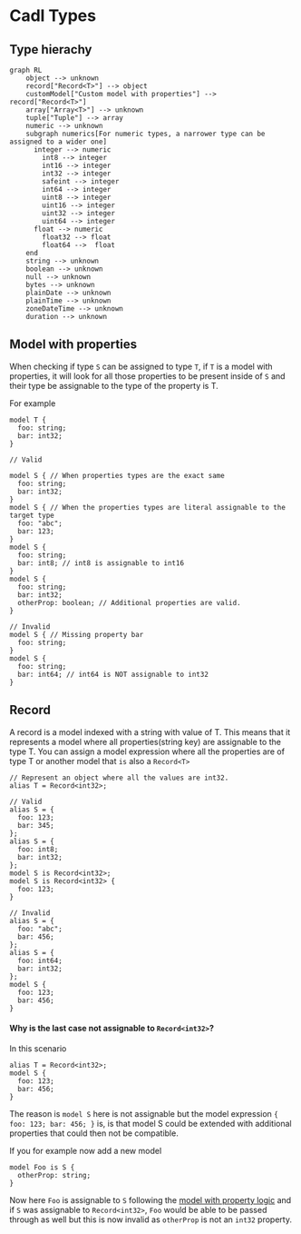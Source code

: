 # Cadl Types

## Type hierachy

```mermaid
graph RL
    object --> unknown
    record["Record<T>"] --> object
    customModel["Custom model with properties"] --> record["Record<T>"]
    array["Array<T>"] --> unknown
    tuple["Tuple"] --> array
    numeric --> unknown
    subgraph numerics[For numeric types, a narrower type can be assigned to a wider one]
      integer --> numeric
        int8 --> integer
        int16 --> integer
        int32 --> integer
        safeint --> integer
        int64 --> integer
        uint8 --> integer
        uint16 --> integer
        uint32 --> integer
        uint64 --> integer
      float --> numeric
        float32 --> float
        float64 -->  float
    end
    string --> unknown
    boolean --> unknown
    null --> unknown
    bytes --> unknown
    plainDate --> unknown
    plainTime --> unknown
    zoneDateTime --> unknown
    duration --> unknown
```

## Model with properties

When checking if type `S` can be assigned to type `T`, if `T` is a model with properties, it will look for all those properties to be present inside of `S` and their type be assignable to the type of the property is T.

For example

```cadl
model T {
  foo: string;
  bar: int32;
}

// Valid

model S { // When properties types are the exact same
  foo: string;
  bar: int32;
}
model S { // When the properties types are literal assignable to the target type
  foo: "abc";
  bar: 123;
}
model S {
  foo: string;
  bar: int8; // int8 is assignable to int16
}
model S {
  foo: string;
  bar: int32;
  otherProp: boolean; // Additional properties are valid.
}

// Invalid
model S { // Missing property bar
  foo: string;
}
model S {
  foo: string;
  bar: int64; // int64 is NOT assignable to int32
}

```

## Record<T>

A record is a model indexed with a string with value of T. This means that it represents a model where all properties(string key) are assignable to the type T. You can assign a model expression where all the properties are of type T or another model that `is` also a `Record<T>`

```cadl
// Represent an object where all the values are int32.
alias T = Record<int32>;

// Valid
alias S = {
  foo: 123;
  bar: 345;
};
alias S = {
  foo: int8;
  bar: int32;
};
model S is Record<int32>;
model S is Record<int32> {
  foo: 123;
}

// Invalid
alias S = {
  foo: "abc";
  bar: 456;
};
alias S = {
  foo: int64;
  bar: int32;
};
model S {
  foo: 123;
  bar: 456;
}

```

#### Why is the last case not assignable to `Record<int32>`?

In this scenario

```cadl
alias T = Record<int32>;
model S {
  foo: 123;
  bar: 456;
}

```

The reason is `model S` here is not assignable but the model expression `{ foo: 123; bar: 456; }` is, is that model S could be extended with additional properties that could then not be compatible.

If you for example now add a new model

```cadl
model Foo is S {
  otherProp: string;
}

```

Now here `Foo` is assignable to `S` following the [model with property logic](#model-with-properties) and if `S` was assignable to `Record<int32>`, `Foo` would be able to be passed through as well but this is now invalid as `otherProp` is not an `int32` property.
